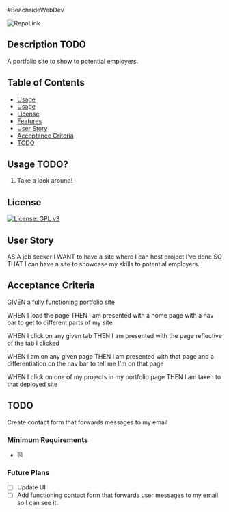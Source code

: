 #BeachsideWebDev 

![RepoLink](https://github.com/lelisiario/)


## Description TODO

A portfolio site to show to potential employers.


## Table of Contents

- [Usage](#usage)
- [Usage](#usage)
- [License](#license)
- [Features](#features)
- [User Story](#user-story)
- [Acceptance Criteria](#acceptance-criteria)
- [TODO](#todo)

## Usage TODO?

1. Take a look around!

## License

[![License: GPL v3](https://img.shields.io/badge/License-GPLv3-blue.svg)](https://www.gnu.org/licenses/gpl-3.0)

## User Story

AS A job seeker
I WANT to have a site where I can host project I've done
SO THAT I can have a site to showcase my skills to potential employers.

## Acceptance Criteria
GIVEN a fully functioning portfolio site

WHEN I load the page
THEN I am presented with a home page with a nav bar to get to different parts of my site

WHEN I click on any given tab
THEN I am presented with the page reflective of the tab I clicked

WHEN I am on any given page
THEN I am presented with that page and a differentiation on the nav bar to tell me I'm on that page

WHEN I click on one of my projects in my portfolio page
THEN I am taken to that deployed site

## TODO
Create contact form that forwards messages to my email

### Minimum Requirements
- [x] 

### Future Plans
- [ ] Update UI
- [ ] Add functioning contact form that forwards user messages to my email so I can see it.